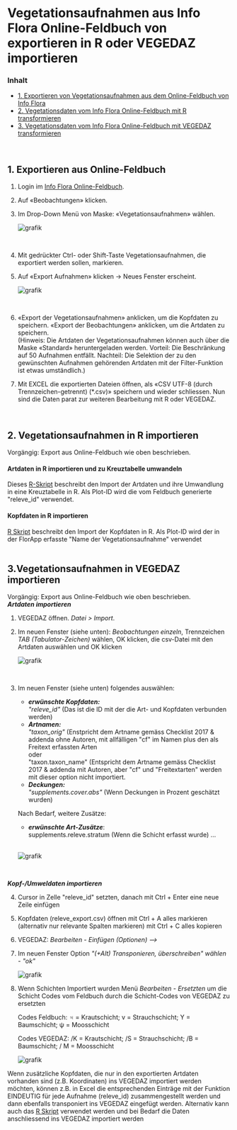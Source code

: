 # Vegetationsaufnahmen aus Info Flora Online-Feldbuch von exportieren in R oder VEGEDAZ importieren


<a name="inhalt"></a>
### Inhalt
- [1. Exportieren von Vegetationsaufnahmen aus dem Online-Feldbuch von Info Flora](#export)
- [2. Vegetationsdaten vom Info Flora Online-Feldbuch mit R transformieren](#Rtransformieren)
- [3. Vegetationsdaten vom Info Flora Online-Feldbuch mit VEGEDAZ transformieren](#VEGEDAZtransformieren)
<br />

<a name="export"></a>
## 1. Exportieren aus Online-Feldbuch

1. Login im [Info Flora Online-Feldbuch](https://auth.infoflora.ch/de/login).

2. Auf «Beobachtungen» klicken.
   
3. Im Drop-Down Menü von Maske: «Vegetationsaufnahmen» wählen.
   <br />
   
   ![grafik](https://github.com/smwidmer/vegetationsdaten_info_flora_feldbuch/assets/89586146/c1c31b31-7b5a-4050-95c8-7f5cc708dba9)
   
   <br />

5. Mit gedrückter Ctrl- oder Shift-Taste Vegetationsaufnahmen, die exportiert werden sollen, markieren.

6. Auf «Export Aufnahmen» klicken -> Neues Fenster erscheint.
   <br />
   
   ![grafik](https://github.com/smwidmer/vegetationsdaten_info_flora_feldbuch/assets/89586146/66779fcc-d582-425f-a94e-e7caab2e9ce3)
   
   <br />
   
8. «Export der Vegetationsaufnahmen» anklicken, um die Kopfdaten zu speichern. «Export der Beobachtungen» anklicken, um die Artdaten zu speichern. <br />
   (Hinweis: Die Artdaten der Vegetationsaufnahmen können auch über die Maske «Standard» heruntergeladen werden. Vorteil: Die Beschränkung auf 50 Aufnahmen entfällt. Nachteil: Die Selektion der zu den gewünschten Aufnahmen gehörenden Artdaten mit der Filter-Funktion ist etwas umständlich.)
   

10. Mit EXCEL die exportierten Dateien öffnen, als «CSV UTF-8 (durch Trennzeichen-getrennt) (*.csv)» speichern und wieder schliessen. Nun sind die Daten parat zur weiteren Bearbeitung mit R oder VEGEDAZ.
<br />


<a name="Rtransformieren"></a>
## 2. Vegetationsaufnahmen in R importieren
Vorgängig: Export aus Online-Feldbuch wie oben beschrieben.
#### Artdaten in R importieren und zu Kreuztabelle umwandeln 
Dieses [R-Skript](https://github.com/smwidmer/vegetationsdaten_info_flora_feldbuch/blob/main/Artendaten_Info_Flora_FB_de_v.1.2.R) beschreibt den Import der Artdaten und ihre Umwandlung in eine Kreuztabelle in R. Als Plot-ID wird die vom Feldbuch generierte "releve_id" verwendet.


#### Kopfdaten in R importieren
[R Skript](https://github.com/smwidmer/vegetationsdaten_info_flora_feldbuch/blob/main/Vegetationsdaten_Info_Flora_FB_de_v.1.2.R) beschreibt den Import der Kopfdaten in R.
Als Plot-ID wird der in der FlorApp erfasste "Name der Vegetationsaufnahme" verwendet
<br />
<br />


<a name="VEGEDAZtransformieren"></a>
## 3.Vegetationsaufnahmen in VEGEDAZ importieren
Vorgängig: Export aus Online-Feldbuch wie oben beschrieben.
  <br />
***Artdaten importieren***

1. VEGEDAZ öffnen. *Datei > Import*.

2. Im neuen Fenster (siehe unten): *Beobachtungen einzeln*, Trennzeichen *TAB (Tabulator-Zeichen)* wählen, OK klicken, die csv-Datei mit den Artdaten auswählen und OK klicken
   <br />
   
   ![grafik](https://github.com/smwidmer/vegetationsdaten_info_flora_feldbuch/assets/89586146/aee38132-daf0-4ba8-bfc5-96c4ce0f0986)

   <br />

4. Im neuen Fenster (siehe unten) folgendes auswählen:
   - ***erwünschte Kopfdaten:*** <br />
         *"releve_id"* (Das ist die ID mit der die Art- und Kopfdaten verbunden werden)
   - ***Artnamen:*** <br />
         *"taxon_orig"* (Enstpricht dem Artname gemäss Checklist 2017 & addenda ohne Autoren, mit allfälligen "cf" im Namen plus den als Freitext erfassten Arten <br />
         oder <br />
         "taxon.taxon_name" (Entspricht dem Artname gemäss Checklist 2017 & addenda mit Autoren, aber "cf" und "Freitextarten" werden mit dieser option nicht importiert.
   - ***Deckungen:*** <br />
        *"supplements.cover.abs"* (Wenn Deckungen in Prozent geschätzt wurden)
  
   Nach Bedarf, weitere Zusätze:
   - ***erwünschte Art-Zusätze***: <br />
      supplements.releve.stratum (Wenn die Schicht erfasst wurde)
   ...
   <br />
   
   ![grafik](https://github.com/smwidmer/vegetationsdaten_info_flora_feldbuch/assets/89586146/60d328c3-4450-46d8-a740-c5f284080f8b)

   <br />

***Kopf-/Umweldaten importieren***
   <br />
   
4. Cursor in Zelle "releve_id" setzten, danach mit Ctrl + Enter eine neue Zeile einfügen
5. Kopfdaten (releve_export.csv) öffnen mit Ctrl + A alles markieren (alternativ nur relevante Spalten markieren) mit Ctrl + C alles kopieren
6. VEGEDAZ: *Bearbeiten - Einfügen (Optionen) -->*
7. Im neuen Fenster Option *"(+Alt) Transponieren, überschreiben" wählen - "ok"*
   <br />
   
   ![grafik](https://github.com/smwidmer/vegetationsdaten_info_flora_feldbuch/assets/89586146/1f87eec7-499c-49a2-b3c3-b5d11c50e983)
   <br />
   
8. Wenn Schichten Importiert wurden Menü *Bearbeiten* - *Ersetzten* um die Schicht Codes vom Feldbuch durch die Schicht-Codes von VEGEDAZ zu ersetzten
   <br />
   
   Codes Feldbuch:
   ♃ = Krautschicht; v = Strauchschicht;  Y = Baumschicht; ψ = Moosschicht
      <br />
      
   Codes VEGEDAZ:
   /K = Krautschicht; /S = Strauchschicht; /B = Baumschicht; / M = Moosschicht
   <br />
   
   ![grafik](https://github.com/smwidmer/vegetationsdaten_info_flora_feldbuch/assets/89586146/5a9002dd-2d8c-4431-a902-19e9116c5f27)

Wenn zusätzliche Kopfdaten, die nur in den exportierten Artdaten vorhanden sind (z.B. Koordinaten) ins VEGEDAZ importiert werden möchten, können z.B. in Excel die entsprechenden Einträge mit der Funktion EINDEUTIG für jede Aufnahme (releve_id) zusammengestellt werden und dann ebenfalls transponiert ins VEGEDAZ eingefügt werden.
Alternativ kann auch das [R Skript](Vegetationsdaten_Info_Flora_FB_de_v.01.R) verwendet werden und bei Bedarf die Daten anschliessend ins VEGEDAZ importiert werden


   


